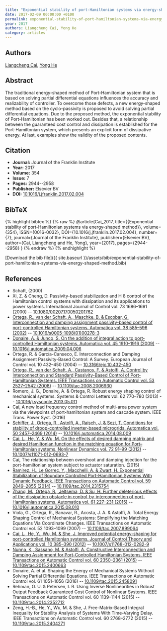 ```yaml
---
title: "Exponential stability of port-Hamiltonian systems via energy-shaped method"
date: 2017-02-09 00:00:00 +0100
permalink: exponential-stability-of-port-hamiltonian-systems-via-energy-shaped-method
year: 2017
authors: Liangcheng Cai, Yong He
category: articles
---
```

 
## Authors
[Liangcheng Cai](authors/liangcheng-cai), [Yong He](authors/yong-he)
 
## Abstract
The traditional energy-shaped method of Port-Hamiltonian system that is based on solving partial differential equations influences the accuracy and realizability of controller. To overcome those defects, a new energy-shaped method based on the cyclo-passivity is proposed to avoid solving partial differential equations. Due to the proposed method, the exponential stability of Port-Hamiltonian has been worked out. Besides that, a relationship between the guaranteed cost control and dissipation is established for the Port-Hamiltonian system, which presents an explicit form of dissipative energy. At last, examples show the validity of the proposed contents.
 
## Citation
- **Journal:** Journal of the Franklin Institute
- **Year:** 2017
- **Volume:** 354
- **Issue:** 7
- **Pages:** 2944--2958
- **Publisher:** Elsevier BV
- **DOI:** [10.1016/j.jfranklin.2017.02.004](https://doi.org/10.1016/j.jfranklin.2017.02.004)
 
## BibTeX
{% highlight bibtex %}
{% raw %}
@article{Cai_2017,
  title={{Exponential stability of port-Hamiltonian systems via energy-shaped method}},
  volume={354},
  ISSN={0016-0032},
  DOI={10.1016/j.jfranklin.2017.02.004},
  number={7},
  journal={Journal of the Franklin Institute},
  publisher={Elsevier BV},
  author={Cai, Liangcheng and He, Yong},
  year={2017},
  pages={2944--2958}
}
{% endraw %}
{% endhighlight %}
 
[Download the bib file]({{ site.baseurl }}/assets/bib/exponential-stability-of-port-hamiltonian-systems-via-energy-shaped-method.bib)
 
## References
- Schaft, (2000)
- Xi, Z. & Cheng, D. Passivity-based stabilization and H 8 control of the Hamiltonian control systems with dissipation and its applications to power systems. International Journal of Control vol. 73 1686–1691 (2000) -- [10.1080/00207170050201762](https://doi.org/10.1080/00207170050201762)
- [Ortega, R., van der Schaft, A., Maschke, B. & Escobar, G. Interconnection and damping assignment passivity-based control of port-controlled Hamiltonian systems. Automatica vol. 38 585–596 (2002)](interconnection-and-damping-assignment-passivity-based-control-of-port-controlled-hamiltonian-systems) -- [10.1016/s0005-1098(01)00278-3](https://doi.org/10.1016/s0005-1098(01)00278-3)
- [Donaire, A. & Junco, S. On the addition of integral action to port-controlled Hamiltonian systems. Automatica vol. 45 1910–1916 (2009)](on-the-addition-of-integral-action-to-port-controlled-hamiltonian-systems) -- [10.1016/j.automatica.2009.04.006](https://doi.org/10.1016/j.automatica.2009.04.006)
- Ortega, R. & García-Canseco, E. Interconnection and Damping Assignment Passivity-Based Control: A Survey. European Journal of Control vol. 10 432–450 (2004) -- [10.3166/ejc.10.432-450](https://doi.org/10.3166/ejc.10.432-450)
- [Ortega, R., van der Schaft, A., Castanos, F. & Astolfi, A. Control by Interconnection and Standard Passivity-Based Control of Port-Hamiltonian Systems. IEEE Transactions on Automatic Control vol. 53 2527–2542 (2008)](control-by-interconnection-and-standard-passivity-based-control-of-port-hamiltonian-systems) -- [10.1109/tac.2008.2006930](https://doi.org/10.1109/tac.2008.2006930)
- Romero, J. G., Donaire, A. & Ortega, R. Robust energy shaping control of mechanical systems. Systems &amp; Control Letters vol. 62 770–780 (2013) -- [10.1016/j.sysconle.2013.05.011](https://doi.org/10.1016/j.sysconle.2013.05.011)
- Cai, A new load frequency control method of multi-area power system via the viewpoints of port-hamiltonian system and cascade system. IEEE Trans. Power Syst. (2016)
- [Schiffer, J., Ortega, R., Astolfi, A., Raisch, J. & Sezi, T. Conditions for stability of droop-controlled inverter-based microgrids. Automatica vol. 50 2457–2469 (2014)](conditions-for-stability-of-droop-controlled-inverter-based-microgrids) -- [10.1016/j.automatica.2014.08.009](https://doi.org/10.1016/j.automatica.2014.08.009)
- [Cai, L., He, Y. & Wu, M. On the effects of desired damping matrix and desired Hamiltonian function in the matching equation for Port–Hamiltonian systems. Nonlinear Dynamics vol. 72 91–99 (2012)](on-the-effects-of-desired-damping-matrix-and-desired-hamiltonian-function-in-the-matching-equation-for-port-hamiltonian-systems) -- [10.1007/s11071-012-0693-7](https://doi.org/10.1007/s11071-012-0693-7)
- Cai, The relationship between overshoot and damping injection for the port-hamiltonian system subject to actuator saturation. (2015)
- [Ramirez, H., Le Gorrec, Y., Macchelli, A. & Zwart, H. Exponential Stabilization of Boundary Controlled Port-Hamiltonian Systems With Dynamic Feedback. IEEE Transactions on Automatic Control vol. 59 2849–2855 (2014)](exponential-stabilization-of-boundary-controlled-port-hamiltonian-systems-with-dynamic-feedback) -- [10.1109/tac.2014.2315754](https://doi.org/10.1109/tac.2014.2315754)
- [Zhang, M., Ortega, R., Jeltsema, D. & Su, H. Further deleterious effects of the dissipation obstacle in control-by-interconnection of port-Hamiltonian systems. Automatica vol. 61 227–231 (2015)](further-deleterious-effects-of-the-dissipation-obstacle-in-control-by-interconnection-of-port-hamiltonian-systems) -- [10.1016/j.automatica.2015.08.010](https://doi.org/10.1016/j.automatica.2015.08.010)
- Viola, G., Ortega, R., Banavar, R., Acosta, J. A. & Astolfi, A. Total Energy Shaping Control of Mechanical Systems: Simplifying the Matching Equations Via Coordinate Changes. IEEE Transactions on Automatic Control vol. 52 1093–1099 (2007) -- [10.1109/tac.2007.899064](https://doi.org/10.1109/tac.2007.899064)
- [Cai, L., He, Y., Wu, M. & She, J. Improved potential energy-shaping for port-controlled Hamiltonian systems. Journal of Control Theory and Applications vol. 10 385–390 (2012)](improved-potential-energy-shaping-for-port-controlled-hamiltonian-systems) -- [10.1007/s11768-012-0282-9](https://doi.org/10.1007/s11768-012-0282-9)
- [Nunna, K., Sassano, M. & Astolfi, A. Constructive Interconnection and Damping Assignment for Port-Controlled Hamiltonian Systems. IEEE Transactions on Automatic Control vol. 60 2350–2361 (2015)](constructive-interconnection-and-damping-assignment-for-port-controlled-hamiltonian-systems) -- [10.1109/tac.2015.2400663](https://doi.org/10.1109/tac.2015.2400663)
- Donaire, A. et al. Shaping the Energy of Mechanical Systems Without Solving Partial Differential Equations. IEEE Transactions on Automatic Control vol. 61 1051–1056 (2016) -- [10.1109/tac.2015.2458091](https://doi.org/10.1109/tac.2015.2458091)
- Rehman, O. U. & Petersen, I. R. Using Inverse Nonlinearities in Robust Output Feedback Guaranteed Cost Control of Nonlinear Systems. IEEE Transactions on Automatic Control vol. 60 1139–1144 (2015) -- [10.1109/tac.2014.2352712](https://doi.org/10.1109/tac.2014.2352712)
- Zeng, H.-B., He, Y., Wu, M. & She, J. Free-Matrix-Based Integral Inequality for Stability Analysis of Systems With Time-Varying Delay. IEEE Transactions on Automatic Control vol. 60 2768–2772 (2015) -- [10.1109/tac.2015.2404271](https://doi.org/10.1109/tac.2015.2404271)


